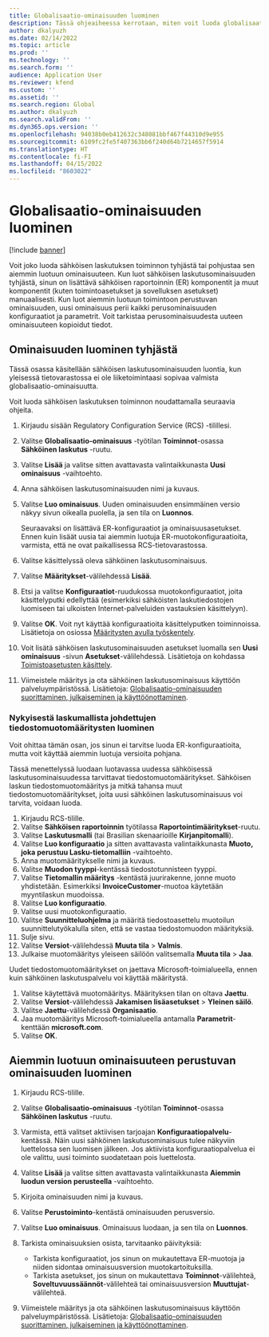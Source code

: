 ```yaml
---
title: Globalisaatio-ominaisuuden luominen
description: Tässä ohjeaiheessa kerrotaan, miten voit luoda globalisaatio-ominaisuuden.
author: dkalyuzh
ms.date: 02/14/2022
ms.topic: article
ms.prod: ''
ms.technology: ''
ms.search.form: ''
audience: Application User
ms.reviewer: kfend
ms.custom: ''
ms.assetid: ''
ms.search.region: Global
ms.author: dkalyuzh
ms.search.validFrom: ''
ms.dyn365.ops.version: ''
ms.openlocfilehash: 94038b0eb412632c348081bbf467f44310d9e955
ms.sourcegitcommit: 6109fc2fe5f407363bb6f240d64b7214657f5914
ms.translationtype: HT
ms.contentlocale: fi-FI
ms.lasthandoff: 04/15/2022
ms.locfileid: "8603022"
---
```

# <a name="create-a-globalization-feature"></a>Globalisaatio-ominaisuuden luominen

[!include [banner](../includes/banner.md)]

Voit joko luoda sähköisen laskutuksen toiminnon tyhjästä tai pohjustaa sen aiemmin luotuun ominaisuuteen. Kun luot sähköisen laskutusominaisuuden tyhjästä, sinun on lisättävä sähköisen raportoinnin (ER) komponentit ja muut komponentit (kuten toimintoasetukset ja sovelluksen asetukset) manuaalisesti. Kun luot aiemmin luotuun toimintoon perustuvan ominaisuuden, uusi ominaisuus perii kaikki perusominaisuuden konfiguraatiot ja parametrit. Voit tarkistaa perusominaisuudesta uuteen ominaisuuteen kopioidut tiedot.

## <a name="create-a-feature-from-scratch"></a>Ominaisuuden luominen tyhjästä

Tässä osassa käsitellään sähköisen laskutusominaisuuden luontia, kun yleisessä tietovarastossa ei ole liiketoimintaasi sopivaa valmista globalisaatio-ominaisuutta.

Voit luoda sähköisen laskutuksen toiminnon noudattamalla seuraavia ohjeita.

1. Kirjaudu sisään Regulatory Configuration Service (RCS) -tilillesi.
2. Valitse **Globalisaatio-ominaisuus** -työtilan **Toiminnot**-osassa **Sähköinen laskutus** -ruutu.
3. Valitse **Lisää** ja valitse sitten avattavasta valintaikkunasta **Uusi ominaisuus** -vaihtoehto.
4. Anna sähköisen laskutusominaisuuden nimi ja kuvaus.
5. Valitse **Luo ominaisuus**. Uuden ominaisuuden ensimmäinen versio näkyy sivun oikealla puolella, ja sen tila on **Luonnos**.

    Seuraavaksi on lisättävä ER-konfiguraatiot ja ominaisuusasetukset. Ennen kuin lisäät uusia tai aiemmin luotuja ER-muotokonfiguraatioita, varmista, että ne ovat paikallisessa RCS-tietovarastossa.

6. Valitse käsittelyssä oleva sähköinen laskutusominaisuus.
7. Valitse **Määritykset**-välilehdessä **Lisää**.
8. Etsi ja valitse **Konfiguraatiot**-ruudukossa muotokonfiguraatiot, joita käsittelyputki edellyttää (esimerkiksi sähköisten laskutiedostojen luomiseen tai ulkoisten Internet-palveluiden vastauksien käsittelyyn).
9. Valitse **OK**. Voit nyt käyttää konfiguraatioita käsittelyputken toiminnoissa. Lisätietoja on osiossa [Määritysten avulla työskentely](e-invoicing-work-configurations.md).
10. Voit lisätä sähköisen laskutusominaisuuden asetukset luomalla sen **Uusi ominaisuus** -sivun **Asetukset**-välilehdessä. Lisätietoja on kohdassa [Toimistoasetusten käsittely](e-invoicing-feature-setup.md).
11. Viimeistele määritys ja ota sähköinen laskutusominaisuus käyttöön palveluympäristössä. Lisätietoja: [Globalisaatio-ominaisuuden suorittaminen, julkaiseminen ja käyttöönottaminen](e-invoicing-complete-publish-deploy-globalization-feature.md).

### <a name="create-file-format-configurations-that-are-derived-from-the-existing-invoice-model"></a>Nykyisestä laskumallista johdettujen tiedostomuotomääritysten luominen

Voit ohittaa tämän osan, jos sinun ei tarvitse luoda ER-konfiguraatioita, mutta voit käyttää aiemmin luotuja versioita pohjana.

Tässä menettelyssä luodaan luotavassa uudessa sähköisessä laskutusominaisuudessa tarvittavat tiedostomuotomääritykset. Sähköisen laskun tiedostomuotomääritys ja mitkä tahansa muut tiedostomuotomääritykset, joita uusi sähköinen laskutusominaisuus voi tarvita, voidaan luoda.

1. Kirjaudu RCS-tilille.
2. Valitse **Sähköisen raportoinnin** työtilassa **Raportointimääritykset**-ruutu.
3. Valitse **Laskutusmalli** (tai Brasilian skenaarioille **Kirjanpitomalli**).
4. Valitse **Luo konfiguraatio** ja sitten avattavasta valintaikkunasta **Muoto, joka perustuu Lasku-tietomalliin** -vaihtoehto.
5. Anna muotomääritykselle nimi ja kuvaus.
6. Valitse **Muodon tyyppi**-kentässä tiedostotunnisteen tyyppi.
7. Valitse **Tietomallin määritys** -kentästä juurirakenne, jonne muoto yhdistetään. Esimerkiksi **InvoiceCustomer**-muotoa käytetään myyntilaskun muodoissa.
8. Valitse **Luo konfiguraatio**.
9. Valitse uusi muotokonfiguraatio.
10. Valitse **Suunnitteluohjelma** ja määritä tiedostoasettelu muotoilun suunnittelutyökalulla siten, että se vastaa tiedostomuodon määrityksiä.
11. Sulje sivu.
12. Valitse **Versiot**-välilehdessä **Muuta tila** \> **Valmis**.
13. Julkaise muotomääritys yleiseen säilöön valitsemalla **Muuta tila** \> **Jaa**.

Uudet tiedostomuotomääritykset on jaettava Microsoft-toimialueella, ennen kuin sähköinen laskutuspalvelu voi käyttää määritystä.

1. Valitse käytettävä muotomääritys. Määrityksen tilan on oltava **Jaettu**.
2. Valitse **Versiot**-välilehdessä **Jakamisen lisäasetukset** \> **Yleinen säilö**.
3. Valitse **Jaettu**-välilehdessä **Organisaatio**.
4. Jaa muotomääritys Microsoft-toimialueella antamalla **Parametrit**-kenttään **microsoft.com**.
5. Valitse **OK**.

## <a name="create-a-feature-that-is-based-on-an-existing-feature"></a>Aiemmin luotuun ominaisuuteen perustuvan ominaisuuden luominen

1. Kirjaudu RCS-tilille.
2. Valitse **Globalisaatio-ominaisuus** -työtilan **Toiminnot**-osassa **Sähköinen laskutus** -ruutu.
3. Varmista, että valitset aktiivisen tarjoajan **Konfiguraatiopalvelu**-kentässä. Näin uusi sähköinen laskutusominaisuus tulee näkyviin luettelossa sen luomisen jälkeen. Jos aktiivista konfiguraatiopalvelua ei ole valittu, uusi toiminto suodatetaan pois luettelosta.
4. Valitse **Lisää** ja valitse sitten avattavasta valintaikkunasta **Aiemmin luodun version perusteella** -vaihtoehto.
5. Kirjoita ominaisuuden nimi ja kuvaus.
6. Valitse **Perustoiminto**-kentästä ominaisuuden perusversio.
7. Valitse **Luo ominaisuus**. Ominaisuus luodaan, ja sen tila on **Luonnos**.
8. Tarkista ominaisuuksien osista, tarvitaanko päivityksiä:

    - Tarkista konfiguraatiot, jos sinun on mukautettava ER-muotoja ja niiden sidontaa ominaisuusversion muotokartoituksilla.
    - Tarkista asetukset, jos sinun on mukautettava **Toiminnot**-välilehteä, **Soveltuvuussäännöt**-välilehteä tai ominaisuusversion **Muuttujat**-välilehteä.

9. Viimeistele määritys ja ota sähköinen laskutusominaisuus käyttöön palveluympäristössä. Lisätietoja: [Globalisaatio-ominaisuuden suorittaminen, julkaiseminen ja käyttöönottaminen](e-invoicing-complete-publish-deploy-globalization-feature.md).
